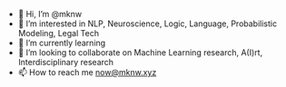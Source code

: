 - 👋 Hi, I’m @mknw
- 👀 I’m interested in NLP, Neuroscience, Logic, Language, Probabilistic Modeling, Legal Tech
- 🌱 I’m currently learning 
- 💞️ I’m looking to collaborate on Machine Learning research, A(I)rt, Interdisciplinary research
- 📫 How to reach me now@mknw.xyz

<!---
mknw/mknw is a ✨ special ✨ repository because its `README.md` (this file) appears on your GitHub profile.
You can click the Preview link to take a look at your changes.
--->
